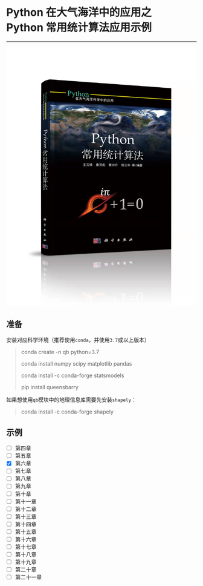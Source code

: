 # Python 在大气海洋中的应用之<br/>Python 常用统计算法应用示例

---

![](./image/book2.jpg)

## 准备

安装对应科学环境（推荐使用`conda`，并使用`3.7`或以上版本）
> conda create -n qb python=3.7
> 
> conda install numpy scipy matplotlib pandas
> 
> conda install -c conda-forge statsmodels
> 
> pip install queensbarry 

如果想使用`qb`模块中的地理信息库需要先安装`shapely`：
> conda install -c conda-forge shapely

## 示例
- [ ] 第四章
- [ ] 第五章
- [x] 第六章
- [ ] 第七章
- [ ] 第八章
- [ ] 第九章
- [ ] 第十章
- [ ] 第十一章
- [ ] 第十二章
- [ ] 第十三章
- [ ] 第十四章
- [ ] 第十五章
- [ ] 第十六章
- [ ] 第十七章
- [ ] 第十八章
- [ ] 第十九章
- [ ] 第二十章
- [ ] 第二十一章
